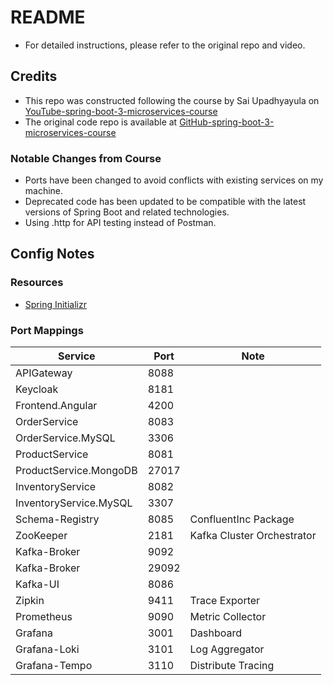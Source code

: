 
# README

- For detailed instructions, please refer to the original repo and video.

## Credits

- This repo was constructed following the course by Sai Upadhyayula on [YouTube-spring-boot-3-microservices-course](https://www.youtube.com/watch?v=yn_stY3HCr8)
- The original code repo is available at [GitHub-spring-boot-3-microservices-course](https://github.com/SaiUpadhyayula/spring-boot-3-microservices-course)

### Notable Changes from Course

- Ports have been changed to avoid conflicts with existing services on my machine.
- Deprecated code has been updated to be compatible with the latest versions of Spring Boot and related technologies.
- Using .http for API testing instead of Postman.

## Config Notes

### Resources

- [Spring Initializr](https://start.spring.io/)

### Port Mappings

| Service                   | Port   | Note              |
|---------------------------|--------|-------------------|
| APIGateway                | 8088   |                   |
| Keycloak                  | 8181   |                   |
| Frontend.Angular          | 4200   |                   |
| OrderService              | 8083   |                   |
| OrderService.MySQL        | 3306   |                   |
| ProductService            | 8081   |                   |
| ProductService.MongoDB    | 27017  |                   |
| InventoryService          | 8082   |                   |
| InventoryService.MySQL    | 3307   |                   |
| Schema-Registry           | 8085   | ConfluentInc Package  |
| ZooKeeper                 | 2181   | Kafka Cluster Orchestrator                  |
| Kafka-Broker              | 9092   |                   |
| Kafka-Broker              | 29092  |                   |
| Kafka-UI                  | 8086   |                   |
| Zipkin                    | 9411   | Trace Exporter     |
| Prometheus                | 9090   | Metric Collector  |
| Grafana                   | 3001   | Dashboard         |
| Grafana-Loki              | 3101   | Log Aggregator    |
| Grafana-Tempo             | 3110   | Distribute Tracing |
